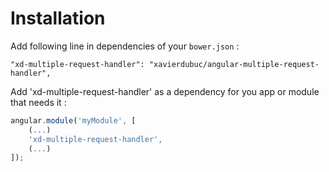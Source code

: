 # Installation


Add following line in dependencies of your `bower.json` :

```
"xd-multiple-request-handler": "xavierdubuc/angular-multiple-request-handler",
```

Add 'xd-multiple-request-handler' as a dependency for you app or module that needs it :

```javascript
angular.module('myModule', [
    (...)
    'xd-multiple-request-handler',
    (...)
]);
```
